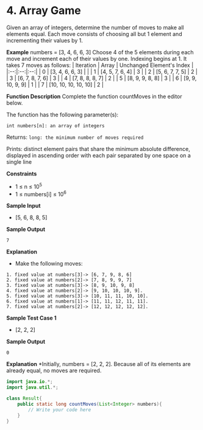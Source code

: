 # 4. Array Game

Given an array of integers, determine the number of moves to make all elements equal. Each move consists of choosing all but 1 element and incrementing their values by 1.

**Example**
numbers = [3, 4, 6, 6, 3]
Choose 4 of the 5 elements during each move and increment each of their values by one. Indexing begins at 1. It takes 7 moves as follows:
| Iteration | Array | Unchanged Element's Index |
|:--:|:--:|:--:|
| 0 | [3, 4, 6, 6, 3] | |
| 1 | [4, 5, 7, 6, 4] | 3 |
| 2 | [5, 6, 7, 7, 5] | 2 |
| 3 | [6, 7, 8, 7, 6] | 3 |
| 4 | [7, 8, 8, 8, 7] | 2 |
| 5 | [8, 9, 9, 8, 8] | 3 |
| 6 | [9, 9, 10, 9, 9] | 1 |
| 7 | [10, 10, 10, 10, 10] | 2 |

**Function Description**
Complete the function countMoves in the editor below.

The function has the following parameter(s):

```
int numbers[n]: an array of integers
```

Returns:
`long: the minimum number of moves required`

Prints:
distinct element pairs that share the minimum absolute difference, displayed in ascending order with each pair separated by one space on a single line

**Constraints**

- 1 ≤ n ≤ 10<sup>5</sup>
- 1 ≤ numbers[i] ≤ 10<sup>6</sup>

**Sample Input**

- [5, 6, 8, 8, 5]

**Sample Output**

```
7
```

**Explanation**

- Make the following moves:

```
1. fixed value at numbers[3]-> [6, 7, 9, 8, 6]
2. fixed value at numbers[2]-> [7, 8, 9, 9, 7]
3. fixed value at numbers[3]-> [8, 9, 10, 9, 8]
4. fixed value at numbers[2]-> [9, 10, 10, 10, 9].
5. fixed value at numbers[3]-> [10, 11, 11, 10, 10].
6. fixed value at numbers[1]-> [11, 11, 12, 11, 11].
7. fixed value at numbers[2]-> [12, 12, 12, 12, 12].
```

**Sample Test Case 1**

- [2, 2, 2]

**Sample Output**

```
0
```

**Explanation**
\*Initially, numbers = [2, 2, 2]. Because all of its elements are already equal, no moves are
required.

```Java
import java.io.*;
import java.util.*;

class Result{
	public static long countMoves(List<Integer> numbers){
		// Write your code here
	}
}
```

